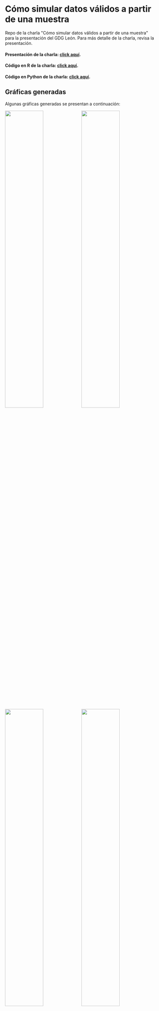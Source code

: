 # Cómo simular datos válidos a partir de una muestra
Repo de la charla "Cómo simular datos válidos a partir de una muestra" para la presentación del GDG León.
Para más detalle de la charla, revisa la presentación.

#### Presentación de la charla: [click aquí](https://docs.google.com/presentation/d/166XPPSAHZ13HImq63_IbGgu5qI7bZmejes-Ws3Wu5sE/pub?start=false&loop=false&delayms=5000).
#### Código en R de la charla: [click aquí](https://github.com/RodolfoFerro/PokeGO/blob/master/PokeGO.R).
#### Código en Python de la charla: [click aquí](https://github.com/RodolfoFerro/PokeGO/blob/master/PokeGO.py).

## Gráficas generadas

Algunas gráficas generadas se presentan a continuación:

<img src="" width="50%"><img src="" width="50%">

<img src="" width="50%"><img src="" width="50%">
